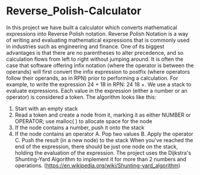 # Reverse_Polish-Calculator

In this project we have built a calculator which converts mathematical expressions into Reverse Polish notation. Reverse Polish Notation is a way of writing and evaluating mathematical expressions that is commonly used in industries such as engineering and finance. One of its biggest advantages is that there are no parentheses to alter precedence, and so calculation  flows from left to right without jumping around. It is often the case that software offering infix notation (where the operator is between the operands) will  first convert the infix expression to postfix (where operators follow their operands, as in RPN) prior to performing a calculation. For example, to write the expression  24 + 18  in RPN:  24 18 +. We use a stack to evaluate expressions. Each value in the expression (either a number or an operator) is considered a token. The algorithm looks like this: 
1. Start with an empty stack 
2. Read a token and create a node from it, marking it as either NUMBER or OPERATOR; 
  use malloc( ) to allocate space for the node 
3. If the node contains a number, push it onto the stack 
4. If the node contains an operator
    A. Pop two values 
    B. Apply the operator 
    C. Push the result (in a new node) to the stack When you've reached the end of the expression, there should be just one node on the stack, holding the        evaluation of the expression.
The project uses the Dijkstra's Shunting-Yard Algorithm to implement it for more than 2 numbers and operations. (https://en.wikipedia.org/wiki/Shunting-yard_algorithm)
